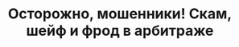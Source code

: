 ---
slug: '/ru/blog/article-3'
lang: 'ru'
image: ../../images/blog-article-popup/article-3.png
title: 'Осторожно, мошенники! Скам, шейф и фрод в арбитраже'
notReadyMessage: 'Статья совсем скоро будет в свободном доступе. Следите за анонсами :)'
paragraphs:
  - subtitle: ''
    text: 'Пока одни зарабатывают, повышая качество и объем трафика, другие предпочитают взять долю из чужого кармана и положить в свой. Из-за того, что некоторые участники рынка позволяют себе обманывать коллег, страдает вся индустрия партнерского маркетинга. Какие цели преследуют те, кто занимается фродом и шейвом? К чему могут привести подобные действия? В расследовании Trafflab.'
---